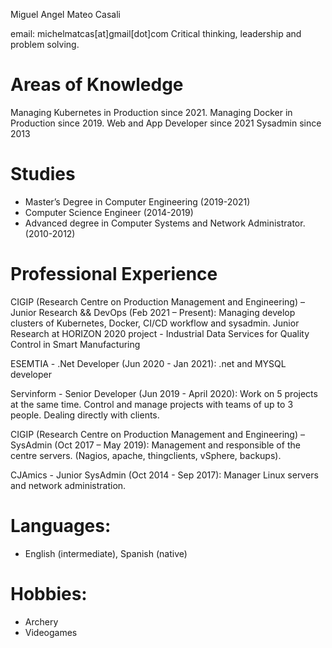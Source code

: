 Miguel Angel Mateo Casali

email: michelmatcas[at]gmail[dot]com
Critical thinking, leadership and problem solving.


# Areas of Knowledge
Managing Kubernetes in Production since 2021.
Managing Docker in Production since 2019.
Web and App Developer since 2021
Sysadmin since 2013

# Studies
- Master’s Degree in Computer Engineering (2019-2021)
- Computer Science Engineer (2014-2019)
- Advanced degree in Computer Systems and Network Administrator.(2010-2012)


# Professional Experience
CIGIP (Research Centre on Production Management and Engineering) – Junior Research && DevOps (Feb 2021 – Present):
Managing develop clusters of Kubernetes, Docker, CI/CD workflow and sysadmin.
Junior Research at HORIZON 2020 project - Industrial Data Services for Quality Control in Smart Manufacturing

ESEMTIA - .Net Developer (Jun 2020 - Jan 2021):
.net and MYSQL developer

Servinform - Senior Developer (Jun 2019 - April 2020):
Work on 5 projects at the same time.
Control and manage projects with teams of up to 3 people.
Dealing directly with clients.

CIGIP (Research Centre on Production Management and Engineering) – SysAdmin (Oct 2017 – May 2019):
Management and responsible of the centre servers. (Nagios, apache, thingclients, vSphere, backups).

CJAmics - Junior SysAdmin (Oct 2014 - Sep 2017):
Manager Linux servers and network administration. 


# Languages:

- English (intermediate), Spanish (native)

# Hobbies:

- Archery 
- Videogames